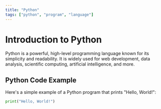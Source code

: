 ```yaml
---
title: "Python"
tags: ["python", "program", "language"]
---
```


# Introduction to Python

Python is a powerful, high-level programming language known for its simplicity and readability. It is widely used for web development, data analysis, scientific computing, artificial intelligence, and more.

## Python Code Example

Here's a simple example of a Python program that prints "Hello, World!":

```python
print("Hello, World!")